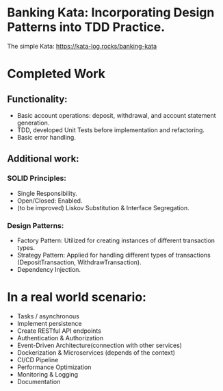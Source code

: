 # Banking Kata: Incorporating Design Patterns into TDD Practice.

The simple Kata: https://kata-log.rocks/banking-kata

# Completed Work
## Functionality:
- Basic account operations: deposit, withdrawal, and account statement generation.
- TDD, developed Unit Tests before implementation and refactoring.
- Basic error handling.
## Additional work:
### SOLID Principles:
- Single Responsibility.
- Open/Closed: Enabled.
- (to be improved) Liskov Substitution & Interface Segregation.
### Design Patterns:
- Factory Pattern: Utilized for creating instances of different transaction types.
- Strategy Pattern: Applied for handling different types of transactions (DepositTransaction, WithdrawTransaction).
- Dependency Injection.

# In a real world scenario:
- Tasks / asynchronous
- Implement persistence
-  Create RESTful API endpoints
- Authentication & Authorization
- Event-Driven Architecture(connection with other services)
- Dockerization & Microservices (depends of the context)
- CI/CD Pipeline
- Performance Optimization
- Monitoring & Logging
- Documentation
